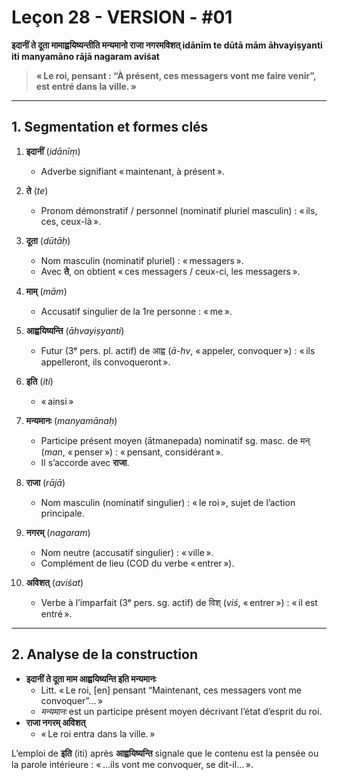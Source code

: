 # Leçon 28 - VERSION - #01
**इदानीं ते दूता मामाह्वयिष्यन्तीति मन्यमानो राजा नगरमविशत्
idānīm te dūtā mām āhvayiṣyanti iti manyamāno rājā nagaram aviśat**

> **« Le roi, pensant : “À présent, ces messagers vont me faire venir”, est entré dans la ville. »** 
---

## 1. Segmentation et formes clés

1. **इदानीं** (*idānīṃ*)  
   - Adverbe signifiant « maintenant, à présent ».  

2. **ते** (*te*)  
   - Pronom démonstratif / personnel (nominatif pluriel masculin) : « ils, ces, ceux-là ».  

3. **दूता** (*dūtāḥ*)  
   - Nom masculin (nominatif pluriel) : « messagers ».  
   - Avec **ते**, on obtient « ces messagers / ceux-ci, les messagers ».  

4. **माम्** (*mām*)  
   - Accusatif singulier de la 1re personne : « me ».  

5. **आह्वयिष्यन्ति** (*āhvayiṣyanti*)  
   - Futur (3ᵉ pers. pl. actif) de आह्व (*ā-hv*, « appeler, convoquer ») : « ils appelleront, ils convoqueront ».  

6. **इति** (*iti*)  
   - « ainsi »  

7. **मन्यमानः** (*manyamānaḥ*)  
   - Participe présent moyen (ātmanepada) nominatif sg. masc. de मन् (*man*, « penser ») : « pensant, considérant ».  
   - Il s’accorde avec **राजा**.  

8. **राजा** (*rājā*)  
   - Nom masculin (nominatif singulier) : « le roi », sujet de l’action principale.  

9. **नगरम्** (*nagaram*)  
   - Nom neutre (accusatif singulier) : « ville ».  
   - Complément de lieu (COD du verbe « entrer »).  

10. **अविशत्** (*aviśat*)  
    - Verbe à l’imparfait (3ᵉ pers. sg. actif) de विश् (*viś*, « entrer ») : « il est entré ».  

---

## 2. Analyse de la construction

- **इदानीं ते दूता माम आह्वयिष्यन्ति इति मन्यमानः**  
  - Litt. « Le roi, [en] pensant “Maintenant, ces messagers vont me convoquer”… »  
  - *मन्यमानः* est un participe présent moyen décrivant l’état d’esprit du roi.  
- **राजा नगरम् अविशत्**  
  - « Le roi entra dans la ville. »

L’emploi de **इति** (iti) après **आह्वयिष्यन्ति** signale que le contenu est la pensée ou la parole intérieure : « …ils vont me convoquer, se dit-il… ».
 